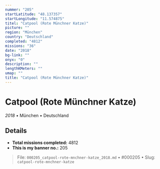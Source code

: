 ```yaml
---
nummer: "205"
startLatitude: "48.137357"
startLongitude: "11.574875"
titel: "Catpool (Rote Münchner Katze)"
picture: ""
region: "München"
country: "Deutschland"
completed: "4812"
missions: "36"
date: "2018"
bg-link: ""
onyx: "0"
description: ""
lengthKMeters: ""
umap: ""
title: "Catpool (Rote Münchner Katze)"
---
```

# Catpool (Rote Münchner Katze)

*2018* • München • Deutschland



## Details


- **Total missions completed:** 4812
- **This is my banner no.:** 205





> File: `000205_catpool-rote-mnchner-katze_2018.md` • #000205 • Slug: `catpool-rote-mnchner-katze`
